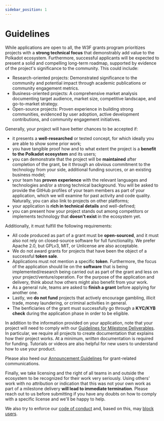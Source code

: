 ```yaml
---
sidebar_position: 1
---
```


# Guidelines

While applications are open to all, the W3F grants program prioritizes projects with a **strong technical focus** that demonstrably add value to the Polkadot ecosystem. Furthermore, successful applicants will be expected to present a solid and compelling long-term roadmap, supported by evidence of the project's significance to the community. This could include:

- Research-oriented projects: Demonstrated significance to the community and potential impact through academic publications or community engagement metrics.
- Business-oriented projects: A comprehensive market analysis documenting target audience, market size, competitive landscape, and go-to-market strategy.
- Open-source projects: Proven experience in building strong communities, evidenced by user adoption, active development contributions, and community engagement initiatives.

Generally, your project will have better chances to be accepted if:

- it presents a **well-researched** or tested concept, for which ideally you are able to show some prior work;
- you have tangible proof how and to what extent the project is a **benefit to the Polkadot ecosystem** and its users;
- you can demonstrate that the project will be **maintained** after completion of the grant, be it through an obvious commitment to the technology from your side, additional funding sources, or an existing business model;
- your team has **proven experience** with the relevant languages and technologies and/or a strong technical background. You will be asked to provide the GitHub profiles of your team members as part of your application, which we will examine for past activity and code quality. Naturally, you can also link to projects on other platforms;
- your application is **rich in technical details** and well-defined;
- you can present how your project stands out among competitors or implements technology that **doesn't exist** in the ecosystem yet.

Additionally, it must fulfill the following requirements:

- All code produced as part of a grant must be **open-sourced**, and it must also not rely on closed-source software for full functionality. We prefer Apache 2.0, but GPLv3, MIT, or Unlicense are also acceptable.
- We do not award grants for projects that have been the object of a successful **token sale**.
- Applications must not mention a specific **token**. Furthermore, the focus of the application should lie on the **software** that is being implemented/research being carried out as part of the grant and less on your project/venture/operation. For the purpose of the application and delivery, think about how others might also benefit from your work.
- As a general rule, teams are asked to **finish a grant** before applying for another one.
- Lastly, we **do not fund** projects that actively encourage gambling, illicit trade, money laundering, or criminal activities in general.
- The benficiaries of the grant must successfully go through a **KYC/KYB check** during the application phase in order to be eligible.

In addition to the information provided on your application, note that your project will need to comply with our [Guidelines for Milestone Deliverables](../Support%20Docs/milestone-deliverables-guidelines.md). In particular, we require all projects to create documentation that explains how their project works. At a minimum, _written_ documentation is required for funding. Tutorials or videos are also helpful for new users to understand how to use your product.

Please also heed our [Announcement Guidelines](../Support%20Docs/announcement-guidelines.md) for grant-related communications.

Finally, we take licensing and the right of all teams in and outside the ecosystem to be recognized for their work very seriously. Using others' work with no attribution or indication that this was not your own work as part of a milestone delivery **will lead to immediate termination**. Please reach out to us before submitting if you have any doubts on how to comply with a specific license and we'll be happy to help.

We also try to enforce our [code of conduct](../../CODE_OF_CONDUCT.md) and, based on this, may [block users](https://github.blog/2016-04-04-organizations-can-now-block-abusive-users/).
